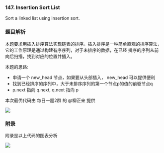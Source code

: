 ### 147. Insertion Sort List

Sort a linked list using insertion sort.

### 题目解析

本题要求用插入排序算法实现链表的排序。插入排序是一种简单直观的排序算法，它的工作原理是通过构建有序序列，对于未排序的数据，在已经
排序的序列从前向后扫描，找到对应的位置并插入。

本题的思路:
- 申请一个 new_head 节点，如果要从头部插入， new_head 可以提供便利
- 找到已经排序的序列中，大于未排序序列的第一个节点p的值的前驱节点q
- p.next 指向 q.next, q.next 指向 p

本次最优代码由 每日一题2群 的 @柳正来 提供

![](../images/1.png)

### 附录
附录是以上代码的图表分析

![](../images/2.jpeg)
